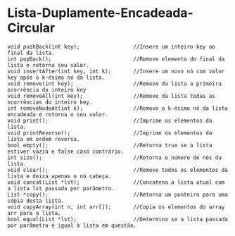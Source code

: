# Lista-Duplamente-Encadeada-Circular
	void pushBack(int key);                 //Insere um inteiro key ao final da lista.
	int popBack();                          //Remove elemento do final da lista e retorna seu valor.
	void insertAfter(int key, int k);       //Insere um novo nó com valor key após o k-ésimo nó da lista.
	void remove(int key);                   //Remove da lista a primeira ocorrência do inteiro key
	void removeAll(int key);                //Remove da lista todas as ocorrências do inteiro key.
	int removeNodeAt(int k);                //Remove o k-ésimo nó da lista encadeada e retorna o seu valor.                                                                     
	void print();                           //Imprime os elementos da lista.
	void printReverse();                    //Imprime os elementos da lista em ordem reversa.
	bool empty();                           //Retorna true se a lista estiver vazia e false caso contrário.
	int size();                             //Retorna o número de nós da lista.
	void clear();                           //Remove todos os elementos da lista e deixa apenas o nó cabeça.
	void concat(List *lst);                 //Concatena a lista atual com a lista lst passada por parâmetro.
	List *copy();                           //Retorna um ponteiro para uma cópia desta lista.
	void copyArray(int n, int arr[]);       //Copia os elementos do array arr para a lista.
	bool equal(List *lst);                  //Determina se a lista passada por parâmetro é igual à lista em questão.
